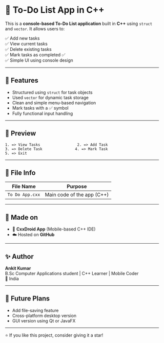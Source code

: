 # 📝 To-Do List App in C++

This is a **console-based To-Do List application** built in **C++** using `struct` and `vector`. It allows users to:

✅ Add new tasks  
✅ View current tasks  
✅ Delete existing tasks  
✅ Mark tasks as completed ✅  
✅ Simple UI using console design

---

## 🔧 Features

- Structured using `struct` for task objects
- Used `vector` for dynamic task storage
- Clean and simple menu-based navigation
- Mark tasks with a ✅ symbol
- Fully functional input handling

---

## 📸 Preview

```
1. => View Tasks                 2. => Add Task  
3. => Delete Task               4. => Mark Task  
5. => Exit  
```

---

## 📁 File Info

| File Name        | Purpose                     |
|------------------|-----------------------------|
| `To Do App.cxx`  | Main code of the app (C++)  |

---

## 📲 Made on

- 📱 **CxxDroid App** (Mobile-based C++ IDE)
- ☁️ Hosted on **GitHub**

---

## ✨ Author

**Ankit Kumar**  
B.Sc Computer Applications student | C++ Learner | Mobile Coder  
📍 India

---

## 🌱 Future Plans

- Add file-saving feature
- Cross-platform desktop version
- GUI version using Qt or JavaFX

---

⭐ If you like this project, consider giving it a star!
